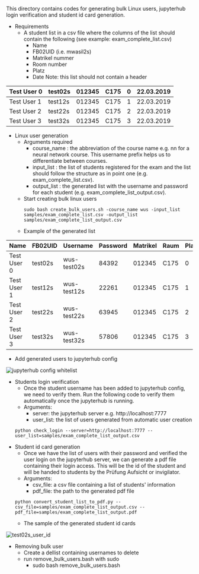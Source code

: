 This directory contains codes for generating bulk Linux users, jupyterhub login verification and student id card generation. </br>
* Requirements
  * A student list in a csv file where the columns of the list should contain the following (see example: exam_complete_list.csv)
    * Name
    * FB02UID (i.e. mwasil2s)
    * Matrikel nummer
    * Room number
    * Platz
    * Date
  Note: this list should not contain a header

| Test User 0 | test02s | 012345 | C175 | 0 | 22.03.2019 |
|-------------|---------|--------|------|---|------------|
| Test User 1 | test12s | 012345 | C175 | 1 | 22.03.2019 |
| Test User 2 | test22s | 012345 | C175 | 2 | 22.03.2019 |
| Test User 3 | test32s | 012345 | C175 | 3 | 22.03.2019 |

* Linux user generation
  * Arguments required
    * course_name : the abbreviation of the course name e.g. nn for a neural network course. This username prefix helps us to differentiate between courses.
    * input_list : the list of students registered for the exam and the list should follow the structure as in point one (e.g. exam_complete_list.csv).
    * output_list : the generated list with the username and password for each student (e.g. exam_complete_list_output.csv).
  * Start creating bulk linux users
    ```
    sudo bash create_bulk_users.sh -course_name wus -input_list samples/exam_complete_list.csv -output_list samples/exam_complete_list_output.csv
    ```
  * Example of the generated list

| Name        | FB02UID | Username    | Password | Matrikel | Raum | Platz | Date       |
|-------------|---------|-------------|----------|----------|------|-------|------------|
| Test User 0 | test02s | wus-test02s | 84392    | 012345   | C175 | 0     | 22.03.2019 |
| Test User 1 | test12s | wus-test12s | 22261    | 012345   | C175 | 1     | 22.03.2019 |
| Test User 2 | test22s | wus-test22s | 63945    | 012345   | C175 | 2     | 22.03.2019 |
| Test User 3 | test32s | wus-test32s | 57806    | 012345   | C175 | 3     | 22.03.2019 |

* Add generated users to jupyterhub config

![jupyterhub config whitelist](https://github.com/DigiKlausur/brsu_digital_exam_tools/tree/master/create_multiple_users/figures/jupyterhub_config_sample.png)

* Students login verification
  * Once the student username has been added to jupyterhub config, we need to verify them. Run the following code to verify them automatically once the jupyterhub is running.
  * Arguments:
    * server: the jupyterhub server e.g. http://localhost:7777
    * user_list: the list of users generated from automatic user creation 
  ```
  python check_login --server=http://localhost:7777 --user_list=samples/exam_complete_list_output.csv
  ```
* Student id card generation
  * Once we have the list of users with their password and verified the user login on the jupyterhub server, we can generate a pdf file containing their login access. This will be the id of the student and will be handed to students by the Prüfung Aufsicht or invigilator.
  * Arguments:
    * csv_file: a csv file containing a list of students' information
    * pdf_file: the path to the generated pdf file
  ```
  python convert_student_list_to_pdf.py --csv_file=samples/exam_complete_list_output.csv --pdf_file=samples/exam_complete_list_output.pdf
  ```
  * The sample of the generated student id cards

![test02s_user_id](https://github.com/DigiKlausur/brsu_digital_exam_tools/tree/master/create_multiple_users/figures/test02s_user_id.png)

* Removing bulk user
  * Create a dellist containing usernames to delete
  * run remove_bulk_users.bash with sudo
    * sudo bash remove_bulk_users.bash
